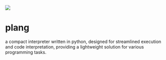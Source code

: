 <img src="https://img.shields.io/badge/version-0.1-blue"/>

# plang
a compact interpreter written in python, designed for streamlined execution and code interpretation, providing a lightweight solution for various programming tasks. 
